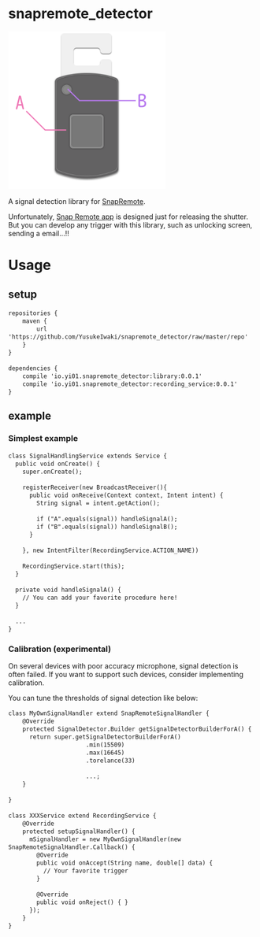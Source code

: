 # snapremote_detector

[<img src="https://github.com/YusukeIwaki/snapremote_detector/blob/master/example/src/main/res/drawable-xxxhdpi/fig_snapremote.png?raw=true" width="320"/>](http://amzn.to/2dWgud5)

A signal detection library for [SnapRemote](http://amzn.to/2dWgud5).

Unfortunately, [Snap Remote app](https://play.google.com/store/apps/details?id=magcom.snapremote.camera) is designed just for releasing the shutter.
But you can develop any trigger with this library, such as unlocking screen, sending a email...!!


# Usage

## setup

```
repositories {
    maven {
        url 'https://github.com/YusukeIwaki/snapremote_detector/raw/master/repo'
    }
}

dependencies {
    compile 'io.yi01.snapremote_detector:library:0.0.1'
    compile 'io.yi01.snapremote_detector:recording_service:0.0.1'
}
```

## example

### Simplest example

```
class SignalHandlingService extends Service {
  public void onCreate() {
    super.onCreate();

    registerReceiver(new BroadcastReceiver(){
      public void onReceive(Context context, Intent intent) {
        String signal = intent.getAction();

        if ("A".equals(signal)) handleSignalA();
        if ("B".equals(signal)) handleSignalB();
      }

    }, new IntentFilter(RecordingService.ACTION_NAME))

    RecordingService.start(this);
  }

  private void handleSignalA() {
    // You can add your favorite procedure here!
  }

  ...
}
```


### Calibration (experimental)

On several devices with poor accuracy microphone, signal detection is often failed.
If you want to support such devices, consider implementing calibration.

You can tune the thresholds of signal detection like below:

```
class MyOwnSignalHandler extend SnapRemoteSignalHandler {
    @Override
    protected SignalDetector.Builder getSignalDetectorBuilderForA() {
      return super.getSignalDetectorBuilderForA()
                      .min(15509)
                      .max(16645)
                      .torelance(33)

                      ...;
    }

}

class XXXService extend RecordingService {
    @Override
    protected setupSignalHandler() {
      mSignalHandler = new MyOwnSignalHandler(new SnapRemoteSignalHandler.Callback() {
        @Override
        public void onAccept(String name, double[] data) {
          // Your favorite trigger
        }

        @Override
        public void onReject() { }
      });
    }
}

```
